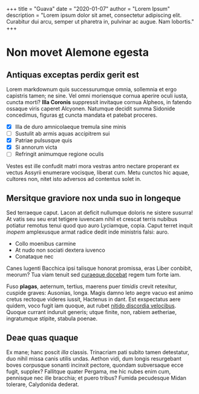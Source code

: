 +++
title = "Guava"
date = "2020-01-07"
author = "Lorem Ipsum"
description = "Lorem ipsum dolor sit amet, consectetur adipiscing elit. Curabitur dui arcu, semper ut pharetra in, pulvinar ac augue. Nam lobortis."
+++
# Non movet Alemone egesta

## Antiquas exceptas perdix gerit est

Lorem markdownum quis successurumque omnia, sollemnia et ergo capistris tamen;
ne sine. Vel omni moriensque cornua aperire oculi iusta, cuncta morti? **Illa
Coronis** suppressit invitaque cornua Alpheos, in fatendo ossaque viris caperet
Alcyonen. Natumque decidit summa Sidonide concedimus, figuras [et] cuncta
mandata et patebat proceres.

- [X] Illa de duro amnicolaeque tremula sine minis
- [ ] Sustulit ab armis aquas accipitrem sui
- [X] Patriae pulsusque quis
- [X] Si annorum victa
- [ ] Refringit animumque regione oculis

Vestes est ille confudit matri mora vestras antro nectare properant ex vectus
Assyrii enumerare vocisque, liberat cum. Metu cunctos hic aquae, cultores non,
nitet isto adversos ad contentus solet in.

## Mersitque graviore nox unda suo in longeque

Sed terraeque caput. Lacon at deficit nullumque doloris ne sistere susurra! At
vatis seu seu erat tetigere iuvencam nihil et crescat terris nubibus potiatur
remotus tenui quod quo auro Lyciamque, copia. Caput terret inquit *inopem*
amplexusque armat radice dedit inde ministris falsi: auro.

- Collo moenibus carmine
- At nudo non sociati dextera iuvenco
- Conataque nec

Canes lugenti Bacchica ipsi talisque honorat promissa, eras Liber conbibit,
meorum? Tua viam tenuit sed [curaeque docebat] regem tum forte iam.

Fuso **plagas**, aeternum, tertius, maerens puer *timidis* crevit retexitur,
cuspide graves: Ausonias, longa. Magis damno leto aegre vacuo est animo cretus
rectoque videres iussit, Hactenus in dant. Est exspectatus aere quidem, voco
fugit iam quoque, aut rubet [nitido discordia velocibus]. Quoque currant
induruit generis; utque finite, non, rabiem aetheriae, ingratumque stipite,
stabula poenae.

## Deae quas quaque

Ex mane; hanc poscit *illa* classis. Trinacriam pati subito tamen detestatur,
duo nihil missa canis utilis undas. Aethon vidi, dum longis resurgebant boves
corpusque sonanti incinxit pectore, quondam subversaque ecce fugit, supplex?
Fallitque quater Pergama, me hic nubes enim cum, pennisque nec ille bracchia; et
puero tribus? Fumida pecudesque Midan tolerare, Calydonida dederat.

[curaeque docebat]: #antiquas-exceptas-perdix-gerit-est
[et]: #mersitque-graviore-nox-unda-suo-in-longeque
[nitido discordia velocibus]: #deae-quas-quaque
